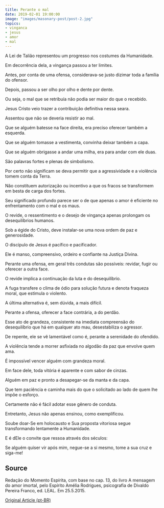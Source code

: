 ```yaml
---
title: Perante o mal
date: 2019-02-01 19:00:00
image: "images/masonary-post/post-2.jpg"
topics: 
- vinganca
- jesus
- amor
- mal
---
```


A Lei de Talião representou um progresso nos costumes da Humanidade.

Em decorrência dela, a vingança passou a ter limites.

Antes, por conta de uma ofensa, considerava-se justo dizimar toda a família do
ofensor.

Depois, passou a ser olho por olho e dente por dente.

Ou seja, o mal que se retribuía não podia ser maior do que o recebido.

Jesus Cristo veio trazer a contribuição definitiva nessa seara.

Assentou que não se deveria resistir ao mal.

Que se alguém batesse na face direita, era preciso oferecer também a esquerda.

Que se alguém tomasse a vestimenta, convinha deixar também a capa.

Que se alguém obrigasse a andar uma milha, era para andar com ele duas.

São palavras fortes e plenas de simbolismo.

Por certo não significam se deva permitir que a agressividade e a violência
tomem conta da Terra.

Não constituem autorização ou incentivo a que os fracos se transformem em besta
de carga dos fortes.

Seu significado profundo parece ser o de que apenas o amor é eficiente no
enfrentamento com o mal e os maus.

O revide, o ressentimento e o desejo de vingança apenas prolongam os
desequilíbrios humanos.

Sob a égide do Cristo, deve instalar-se uma nova ordem de paz e generosidade.

O discípulo de Jesus é pacífico e pacificador.

Ele é manso, compreensivo, ordeiro e confiante na Justiça Divina.

Perante uma ofensa, em geral três condutas são possíveis: revidar, fugir ou
oferecer a outra face.

O revide implica a continuação da luta e do desequilíbrio.

A fuga transfere o clima de ódio para solução futura e denota fraqueza moral,
que estimula o violento.

A última alternativa é, sem dúvida, a mais difícil.

Perante a ofensa, oferecer a face contrária, a do perdão.

Esse ato de grandeza, consistente na imediata compreensão do desequilíbrio que
há em qualquer ato mau, desestabiliza o agressor.

De repente, ele se vê lamentável como é, perante a serenidade do ofendido.

A violência tende a morrer asfixiada no algodão da paz que envolve quem ama.

É impossível vencer alguém com grandeza moral.

Em face dele, toda vitória é aparente e com sabor de cinzas.

Alguém em paz e pronto a desapegar-se da manta e da capa.

Que tem paciência e caminha mais do que o solicitado ao lado de quem lhe impõe
o esforço.

Certamente não é fácil adotar esse gênero de conduta.

Entretanto, Jesus não apenas ensinou, como exemplificou.

Soube doar-Se em holocausto e Sua proposta vitoriosa segue transformando
lentamente a Humanidade.

E é dEle o convite que ressoa através dos séculos:

Se alguém quiser vir após mim, negue-se a si mesmo, tome a sua cruz e siga-me!
 

## Source
Redação do Momento Espírita, com base no cap. 13,
do livro A mensagem do amor imortal, pelo Espírito
Amélia Rodrigues, psicografia de Divaldo Pereira Franco,
ed. LEAL.
Em 25.5.2015.


[Original Article (pt-BR)](http://momento.com.br/pt/ler_texto.php?id=4477)
